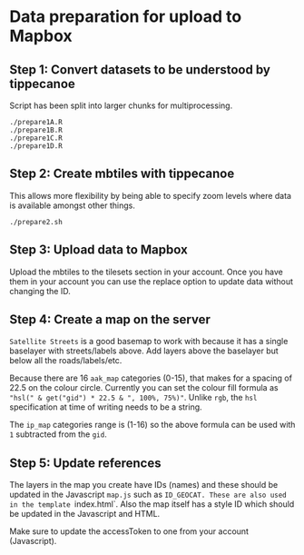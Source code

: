 # Data preparation for upload to Mapbox

## Step 1: Convert datasets to be understood by tippecanoe
Script has been split into larger chunks for multiprocessing.
```
./prepare1A.R
./prepare1B.R
./prepare1C.R
./prepare1D.R
```

## Step 2: Create mbtiles with tippecanoe
This allows more flexibility by being able to specify zoom levels where data is available amongst other things.
```
./prepare2.sh
```

## Step 3: Upload data to Mapbox
Upload the mbtiles to the tilesets section in your account. Once you have them in your account you can use the replace option to update data without changing the ID.

## Step 4: Create a map on the server
`Satellite Streets` is a good basemap to work with because it has a single baselayer with streets/labels above.
Add layers above the baselayer but below all the roads/labels/etc.

Because there are 16 `aak_map` categories (0-15), that makes for a spacing of 22.5 on the colour circle. Currently you can set the colour fill formula as `"hsl(" & get("gid") * 22.5 & ", 100%, 75%)"`. Unlike `rgb`, the `hsl` specification at time of writing needs to be a string.

The `ip_map` categories range is (1-16) so the above formula can be used with `1` subtracted from the `gid`.

## Step 5: Update references
The layers in the map you create have IDs (names) and these should be updated in the Javascript `map.js` such as `ID_GEOCAT. These are also used in the template `index.html`. Also the map itself has a style ID which should be updated in the Javascript and HTML.

Make sure to update the accessToken to one from your account (Javascript).
